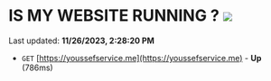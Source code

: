 # IS MY WEBSITE RUNNING ? [![](https://img.shields.io/static/v1?label=Sponsor&message=%E2%9D%A4&logo=GitHub&color=%23fe8e86)](https://github.com/sponsors/<username>)

Last updated: **11/26/2023, 2:28:20 PM**

- `GET` [https://youssefservice.me](https://youssefservice.me) - **Up** (786ms)
